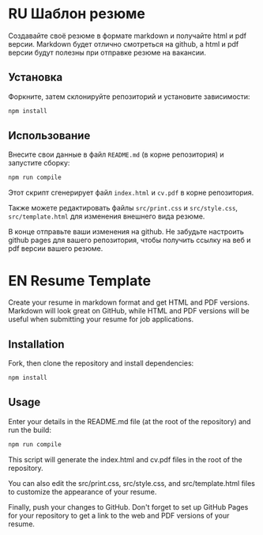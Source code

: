 # RU Шаблон резюме

Создавайте своё резюме в формате markdown и получайте html и pdf версии. Markdown будет отлично смотреться на github, а html и pdf версии будут полезны при отправке резюме на вакансии.

## Установка

Форкните, затем склонируйте репозиторий и установите зависимости:

```bash
npm install
```

## Использование

Внесите свои данные в файл `README.md` (в корне репозитория) и запустите сборку:

```bash
npm run compile
```

Этот скрипт сгенерирует файл `index.html` и `cv.pdf` в корне репозитория.

Также можете редактировать файлы `src/print.css` и `src/style.css`, `src/template.html` для изменения внешнего вида резюме.

В конце отправьте ваши изменения на github. Не забудьте настроить github pages для вашего репозитория, чтобы получить ссылку на веб и pdf версии вашего резюме.

# EN Resume Template

Create your resume in markdown format and get HTML and PDF versions. Markdown will look great on GitHub, while HTML and PDF versions will be useful when submitting your resume for job applications.

## Installation

Fork, then clone the repository and install dependencies:

```bash
npm install
```

## Usage

Enter your details in the README.md file (at the root of the repository) and run the build:

```bash
npm run compile
```

This script will generate the index.html and cv.pdf files in the root of the repository.

You can also edit the src/print.css, src/style.css, and src/template.html files to customize the appearance of your resume.

Finally, push your changes to GitHub. Don't forget to set up GitHub Pages for your repository to get a link to the web and PDF versions of your resume.
